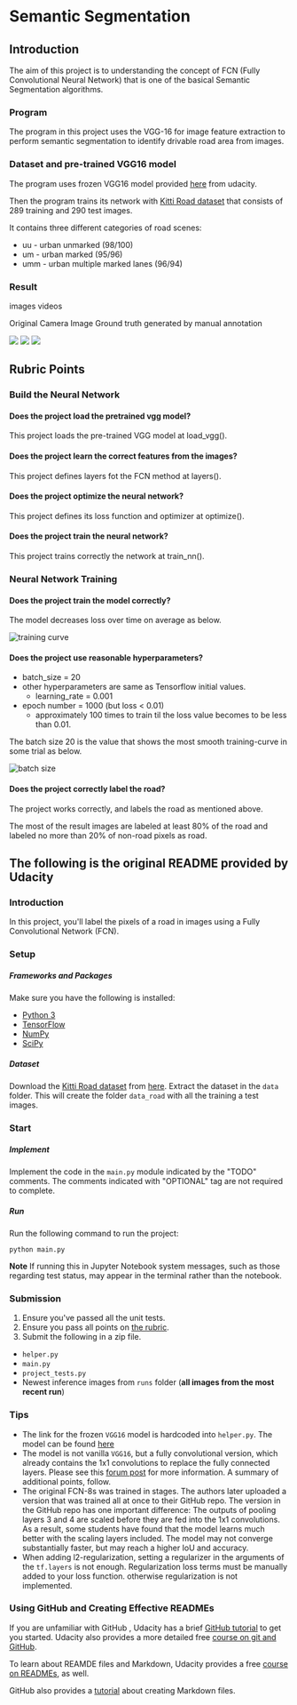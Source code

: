 # Semantic Segmentation

## Introduction
The aim of this project is to understanding the concept of FCN (Fully Convolutional Neural Network) that is one of the basical Semantic Segmentation algorithms.

### Program
The program in this project uses the VGG-16 for image feature extraction to perform semantic segmentation to identify drivable road area from images.

### Dataset and pre-trained VGG16 model

The program uses frozen VGG16 model provided [here](https://s3-us-west-1.amazonaws.com/udacity-selfdrivingcar/vgg.zip) from udacity.

Then the program trains its network with [Kitti Road dataset](http://www.cvlibs.net/datasets/kitti/eval_road.php) that consists of 289 training and 290 test images. 

It contains three different categories of road scenes:

- uu - urban unmarked (98/100)
- um - urban marked (95/96)
- umm - urban multiple marked lanes (96/94)

### Result

images
videos


Original Camera Image	Ground truth generated by manual annotation

![](runs/..../um_000000.png)
![](runs/..../umm_000000.png)
![](runs/..../uu_000000.png)

<!--
[image-um3]: ./training_sample/images/um_000003.png

Original Camera Image   |  Ground truth generated by manual annotation
:----------------------:|:--------------------------------------------:
![alt-text][image-um3]  | ![alt-text][gtimage-um3]
![alt-text][image-um5]  | ![alt-text][gtimage-um5]
![alt-text][image-umm3]  | ![alt-text][gtimage-umm3]
![alt-text][image-umm5]  | ![alt-text][gtimage-umm5]
![alt-text][image-uu3]  | ![alt-text][gtimage-uu3]
![alt-text][image-uu5]  | ![alt-text][gtimage-uu5]
![alt-text][image-uu75]  | ![alt-text][gtimage-uu75]
![alt-text][image-uu76]  | ![alt-text][gtimage-uu76]

-->


<!--
### Setup

This project was confirmed to run with python 3.5.4, tensorflow 1.5.0 and cuda-9.0 on Ubuntu 16.04 LTS.

```
sudo apt-get remove nvidia-*
wget http://us.download.nvidia.com/XFree86/Linux-x86_64/375.66/NVIDIA-Linux-x86_64-375.66.run
sudo bash ./NVIDIA-Linux-x86_64-375.66.run  --dkms

git clone https://github.com/yyuu/pyenv.git ~/.pyenv
echo 'export PYENV_ROOT="${HOME}/.pyenv"' >> ~/.bashrc
echo 'if [ -d "${PYENV_ROOT}" ]; then' >> ~/.bashrc
echo 'export PATH=${PYENV_ROOT}/bin:$PATH' >> ~/.bashrc
echo 'eval "$(pyenv init -)"' >> ~/.bashrc
echo 'fi' >> ~/.bashrc
source ~/.bashrc

pyenv install 3.5.4
~/.pyenv/versions/3.5.4/bin/pip3 install tensorflow-gpu=1.5.0 numpy scipy tqdm Pillow

install cuda-9.0
```
-->







## Rubric Points

### Build the Neural Network

#### Does the project load the pretrained vgg model?
This project loads the pre-trained VGG model at load_vgg().

#### Does the project learn the correct features from the images?
This project defines layers fot the FCN method at layers().

#### Does the project optimize the neural network?
This project defines its loss function and optimizer at optimize().

#### Does the project train the neural network?
This project trains correctly the network at train_nn().

### Neural Network Training

#### Does the project train the model correctly?
The model decreases loss over time on average as below.

![training curve](curve.png)

#### Does the project use reasonable hyperparameters?

- batch_size = 20
- other hyperparameters are same as Tensorflow initial values.
  - learning_rate = 0.001
- epoch number = 1000 (but loss < 0.01)
  - approximately 100 times to train til the loss value becomes to be less than 0.01.

The batch size 20 is the value that shows the most smooth training-curve in some trial as below.

![batch size](batchsize.png)

#### Does the project correctly label the road?

The project works correctly, and labels the road as mentioned above.

The most of the result images are labeled at least 80% of the road and labeled no more than 20% of non-road pixels as road.







## The following is the original README provided by Udacity

### Introduction
In this project, you'll label the pixels of a road in images using a Fully Convolutional Network (FCN).

### Setup
##### Frameworks and Packages
Make sure you have the following is installed:
 - [Python 3](https://www.python.org/)
 - [TensorFlow](https://www.tensorflow.org/)
 - [NumPy](http://www.numpy.org/)
 - [SciPy](https://www.scipy.org/)
##### Dataset
Download the [Kitti Road dataset](http://www.cvlibs.net/datasets/kitti/eval_road.php) from [here](http://www.cvlibs.net/download.php?file=data_road.zip).  Extract the dataset in the `data` folder.  This will create the folder `data_road` with all the training a test images.

### Start
##### Implement
Implement the code in the `main.py` module indicated by the "TODO" comments.
The comments indicated with "OPTIONAL" tag are not required to complete.
##### Run
Run the following command to run the project:
```
python main.py
```
**Note** If running this in Jupyter Notebook system messages, such as those regarding test status, may appear in the terminal rather than the notebook.

### Submission
1. Ensure you've passed all the unit tests.
2. Ensure you pass all points on [the rubric](https://review.udacity.com/#!/rubrics/989/view).
3. Submit the following in a zip file.
 - `helper.py`
 - `main.py`
 - `project_tests.py`
 - Newest inference images from `runs` folder  (**all images from the most recent run**)
 
 ### Tips
- The link for the frozen `VGG16` model is hardcoded into `helper.py`.  The model can be found [here](https://s3-us-west-1.amazonaws.com/udacity-selfdrivingcar/vgg.zip)
- The model is not vanilla `VGG16`, but a fully convolutional version, which already contains the 1x1 convolutions to replace the fully connected layers. Please see this [forum post](https://discussions.udacity.com/t/here-is-some-advice-and-clarifications-about-the-semantic-segmentation-project/403100/8?u=subodh.malgonde) for more information.  A summary of additional points, follow. 
- The original FCN-8s was trained in stages. The authors later uploaded a version that was trained all at once to their GitHub repo.  The version in the GitHub repo has one important difference: The outputs of pooling layers 3 and 4 are scaled before they are fed into the 1x1 convolutions.  As a result, some students have found that the model learns much better with the scaling layers included. The model may not converge substantially faster, but may reach a higher IoU and accuracy. 
- When adding l2-regularization, setting a regularizer in the arguments of the `tf.layers` is not enough. Regularization loss terms must be manually added to your loss function. otherwise regularization is not implemented.
 
### Using GitHub and Creating Effective READMEs
If you are unfamiliar with GitHub , Udacity has a brief [GitHub tutorial](http://blog.udacity.com/2015/06/a-beginners-git-github-tutorial.html) to get you started. Udacity also provides a more detailed free [course on git and GitHub](https://www.udacity.com/course/how-to-use-git-and-github--ud775).

To learn about REAMDE files and Markdown, Udacity provides a free [course on READMEs](https://www.udacity.com/courses/ud777), as well. 

GitHub also provides a [tutorial](https://guides.github.com/features/mastering-markdown/) about creating Markdown files.

